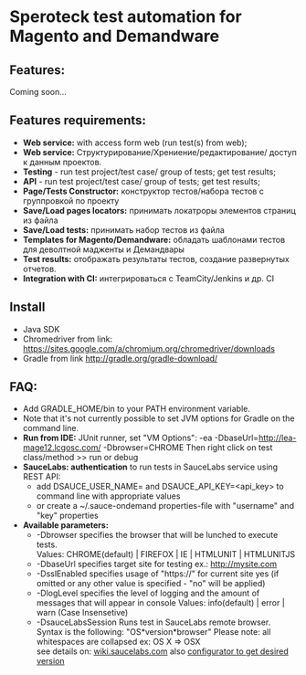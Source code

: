 Speroteck test automation for Magento and Demandware
====================================================

Features:
--------
Coming soon...


Features requirements:
-------
* **Web service:** with access form web (run test(s) from web);
* **Web service:** Структурирование/Хрениение/редактирование/ доступ к данным проектов.
* **Testing** - run test project/test case/ group of tests; get test results;
* **API** - run test project/test case/ group of tests; get test results;
* **Page/Tests Constructor:** конструктор тестов/набора тестов с группровкой по проекту
* **Save/Load pages locators:** принимать локатроры элементов страниц из файла
* **Save/Load tests:** принимать набор тестов из файла
* **Templates for Magento/Demandware:** обладать шаблонами тестов для деволтной мадженты и Демандвары
* **Test results:** отображать результаты тестов, создание развернутых отчетов.
* **Integration with CI:** интегрироваться с TeamCity/Jenkins и др. CI


Install
-------
* Java SDK
* Chromedriver from link: https://sites.google.com/a/chromium.org/chromedriver/downloads
* Gradle from link http://gradle.org/gradle-download/


FAQ:
---
* Add GRADLE_HOME/bin to your PATH environment variable.
* Note that it's not currently possible to set JVM options for Gradle on the command line.
* **Run from IDE:** JUnit runner, set "VM Options": -ea -DbaseUrl=http://lea-mage12.lcgosc.com/ -Dbrowser=CHROME Then right click on test class/method >> run or debug
* **SauceLabs: authentication** to run tests in SauceLabs service using REST API: 
    * add DSAUCE_USER_NAME=<user> and DSAUCE_API_KEY=<api_key> to command line with appropriate values
    *  or create a ~/.sauce-ondemand properties-file with "username" and "key" properties
* **Available parameters:**
    * -Dbrowser specifies the browser that will be lunched to execute tests.  
        Values:  CHROME(default) | FIREFOX | IE | HTMLUNIT | HTMLUNITJS
    * -DbaseUrl  specifies target site for testing ex.: http://mysite.com 
    * -DsslEnabled  specifies usage of "https://" for current site
    yes  (if omitted or any other value is specified - "no" will be applied) 
    * -DlogLevel  specifies the level of logging and the amount of messages that will appear in console
     Values:  info(default) | error | warn (Case Insensetive) 
    * -DsauceLabsSession    Runs test in SauceLabs remote browser.
    Syntax is the following: "OS\*version*browser" 
    Please note: all whitespaces are collapsed ex: OS X => OSX  
    see details on: [wiki.saucelabs.com](https://wiki.saucelabs.com/display/DOCS/Test+Configuration+Options) also [configurator to get desired version](https://wiki.saucelabs.com/display/DOCS/Platform+Configurator#/) 


